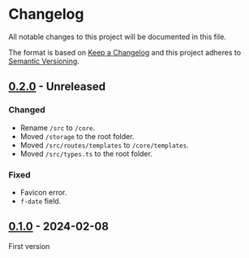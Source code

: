 # Changelog
All notable changes to this project will be documented in this file.

The format is based on [Keep a Changelog](https://keepachangelog.com/)
and this project adheres to [Semantic Versioning](https://semver.org/).

## [0.2.0] - Unreleased
### Changed
- Rename `/src` to `/core`.
- Moved `/storage` to the root folder.
- Moved `/src/routes/templates` to `/core/templates`.
- Moved `/src/types.ts` to the root folder.

### Fixed
- Favicon error.
- `f-date` field.

## [0.1.0] - 2024-02-08
First version

[0.2.0]: https://github.com/lumeland/cms/compare/v0.1.0...HEAD
[0.1.0]: https://github.com/lumeland/cms/releases/tag/v0.1.0
